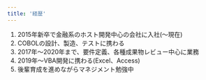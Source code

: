 ```yaml
---
title: '経歴'
---
```

1. 2015年新卒で金融系のホスト開発中心の会社に入社(～現在)
2. COBOLの設計、製造、テストに携わる
3. 2017年～2020年まで、要件定義、各種成果物レビュー中心に業務
4. 2019年～VBA開発に携わる(Excel、Access)
5. 後輩育成を進めながらマネジメント勉強中
